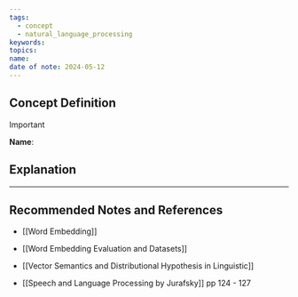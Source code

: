 ```yaml
---
tags:
  - concept
  - natural_language_processing
keywords: 
topics: 
name: 
date of note: 2024-05-12
---
```


## Concept Definition

>[!important]
>**Name**: 



## Explanation





-----------
##  Recommended Notes and References


- [[Word Embedding]]
- [[Word Embedding Evaluation and Datasets]]
- [[Vector Semantics and Distributional Hypothesis in Linguistic]]

- [[Speech and Language Processing by Jurafsky]] pp 124 - 127